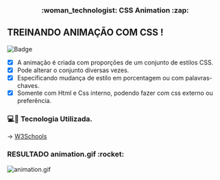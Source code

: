 <h3 align="center"> 
  	:woman_technologist: CSS Animation :zap:
</h3>

<h2> TREINANDO ANIMAÇÃO COM CSS ! </h2>

![Badge](https://img.shields.io/badge/Construção-TOPICOS-%237159c1?style=for-the-badge&logo=ghost)

 - [x] A animação é criada com proporções de um conjunto de estilos CSS.
 - [x] Pode alterar o conjunto diversas vezes.
 - [x] Especificando mudança de estilo em porcentagem ou com palavras-chaves.
 - [x] Somente com Html e Css interno, podendo fazer com css externo ou preferência. 

### :computer::electric_plug: Tecnologia Utilizada.

→ [W3Schools](https://www.w3schools.com/)

<h3> RESULTADO animation.gif :rocket: </h3>


![animation.gif](https://user-images.githubusercontent.com/89753145/160222578-72d12989-45bb-40a5-863e-3ae821d4c039.gif)

